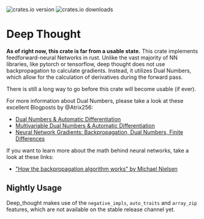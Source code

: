 ![crates.io version](https://flat.badgen.net/crates/v/deep_thought)
![crates.io downloads](https://flat.badgen.net/crates/d/deep_thought)

# Deep Thought
**As of right now, this crate is far from a usable state.**
This crate implements feedforward-neural Networks in rust.
Unlike the vast majority of NN libraries, like pytorch or tensorflow, deep thought does not use backpropagation to calculate gradients.
Instead, it utilizes Dual Numbers, which allow for the calculation of derivatives during the forward pass.

There is still a long way to go before this crate will become usable (if ever). 

For more information about Dual Numbers, please take a look at these excellent Blogposts by @Atrix256:
* [Dual Numbers & Automatic Differentiation](https://blog.demofox.org/2014/12/30/dual-numbers-automatic-differentiation/)
* [Multivariable Dual Numbers & Automatic Differentiation](https://blog.demofox.org/2017/02/20/multivariable-dual-numbers-automatic-differentiation/)
* [Neural Network Gradients: Backpropagation, Dual Numbers, Finite Differences](https://blog.demofox.org/2017/03/13/neural-network-gradients-backpropagation-dual-numbers-finite-differences/)

If you want to learn more about the math behind neural networks, take a look at these links:
* ["How the backpropagation algorithm works" by Michael Nielsen](http://neuralnetworksanddeeplearning.com/chap2.html)

## Nightly Usage
Deep_thought makes use of the `negative_impls`, `auto_traits` and `array_zip` features, which are not available on the stable release channel yet.

